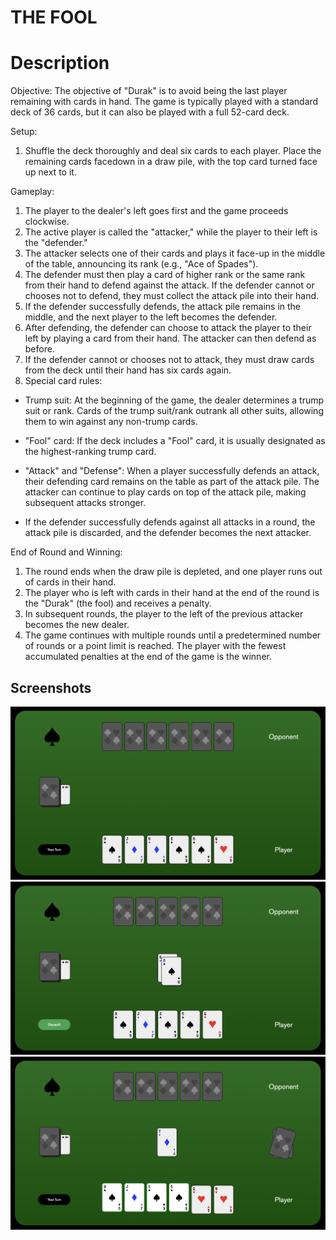 # THE FOOL

# Description

Objective:
The objective of "Durak" is to avoid being the last player remaining with cards in hand. The game is typically played with a standard deck of 36 cards, but it can also be played with a full 52-card deck.

Setup:

1. Shuffle the deck thoroughly and deal six cards to each player. Place the remaining cards facedown in a draw pile, with the top card turned face up next to it.

Gameplay:

1. The player to the dealer's left goes first and the game proceeds clockwise.
2. The active player is called the "attacker," while the player to their left is the "defender."
3. The attacker selects one of their cards and plays it face-up in the middle of the table, announcing its rank (e.g., "Ace of Spades").
4. The defender must then play a card of higher rank or the same rank from their hand to defend against the attack. If the defender cannot or chooses not to defend, they must collect the attack pile into their hand.
5. If the defender successfully defends, the attack pile remains in the middle, and the next player to the left becomes the defender.
6. After defending, the defender can choose to attack the player to their left by playing a card from their hand. The attacker can then defend as before.
7. If the defender cannot or chooses not to attack, they must draw cards from the deck until their hand has six cards again.
8. Special card rules:

- Trump suit: At the beginning of the game, the dealer determines a trump suit or rank. Cards of the trump suit/rank outrank all other suits, allowing them to win against any non-trump cards.

- "Fool" card: If the deck includes a "Fool" card, it is usually designated as the highest-ranking trump card.

- "Attack" and "Defense": When a player successfully defends an attack, their defending card remains on the table as part of the attack pile. The attacker can continue to play cards on top of the attack pile, making subsequent attacks stronger.

- If the defender successfully defends against all attacks in a round, the attack pile is discarded, and the defender becomes the next attacker.

End of Round and Winning:

1. The round ends when the draw pile is depleted, and one player runs out of cards in their hand.
2. The player who is left with cards in their hand at the end of the round is the "Durak" (the fool) and receives a penalty.
3. In subsequent rounds, the player to the left of the previous attacker becomes the new dealer.
4. The game continues with multiple rounds until a predetermined number of rounds or a point limit is reached. The player with the fewest accumulated penalties at the end of the game is the winner.

## Screenshots

<img src="https://raw.githubusercontent.com/dan1rock/the-fool/unapproved/screenshots/game1.png">
<img src="https://raw.githubusercontent.com/dan1rock/the-fool/unapproved/screenshots/game2.png">
<img src="https://raw.githubusercontent.com/dan1rock/the-fool/unapproved/screenshots/game3.png">

